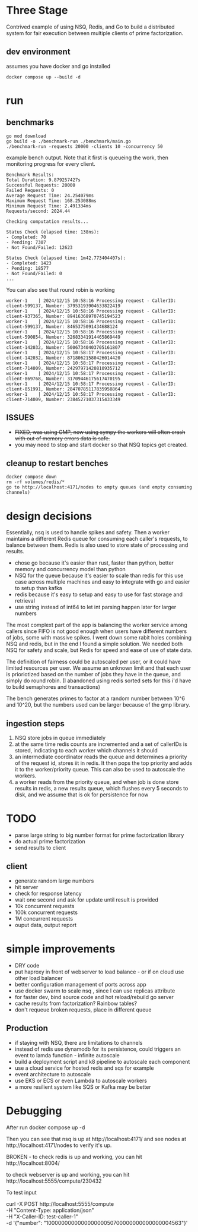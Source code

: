 # Three Stage 

Contrived example of using NSQ, Redis, and Go to build a distributed system for 
fair execution between multiple clients of prime factorization.

## dev environment

assumes you have docker and go installed

    docker compose up --build -d

# run 
 
##  benchmarks

    go mod download
    go build -o ./benchmark-run ./benchmark/main.go
    ./benchmark-run -requests 20000 -clients 10 -concurrency 50 


 example bench output. Note that it first is queueing the work, then monitoring progress for every client.

    Benchmark Results:
    Total Duration: 9.879257427s
    Successful Requests: 20000
    Failed Requests: 0
    Average Request Time: 24.254079ms
    Maximum Request Time: 168.253088ms
    Minimum Request Time: 2.491334ms
    Requests/second: 2024.44

    Checking computation results...

    Status Check (elapsed time: 138ns):
    - Completed: 70
    - Pending: 7307
    - Not Found/Failed: 12623

    Status Check (elapsed time: 1m42.773404407s):
    - Completed: 1423
    - Pending: 18577
    - Not Found/Failed: 0
    ...

You can also see that round robin is working


    worker-1    | 2024/12/15 10:58:16 Processing request - CallerID: client-599137, Number: 37953193904633822419
    worker-1    | 2024/12/15 10:58:16 Processing request - CallerID: client-937365, Number: 89416368970745194523
    worker-1    | 2024/12/15 10:58:16 Processing request - CallerID: client-599137, Number: 8465375091434688124
    worker-1    | 2024/12/15 10:58:16 Processing request - CallerID: client-590854, Number: 32683341914465869449
    worker-1    | 2024/12/15 10:58:16 Processing request - CallerID: client-142032, Number: 50067340403705161807
    worker-1    | 2024/12/15 10:58:17 Processing request - CallerID: client-142032, Number: 87180621580426014420
    worker-1    | 2024/12/15 10:58:17 Processing request - CallerID: client-714009, Number: 24297971420810935712
    worker-1    | 2024/12/15 10:58:17 Processing request - CallerID: client-869768, Number: 31709446175617470195
    worker-1    | 2024/12/15 10:58:17 Processing request - CallerID: client-851991, Number: 28470785117835958864
    worker-1    | 2024/12/15 10:58:17 Processing request - CallerID: client-714009, Number: 23845271037315433349



## ISSUES

 - ~~FIXED, was using GMP, now using sympy the workers will often crash with out of memory errors data is safe.~~
 - you may need to stop and start docker so that NSQ topics get created. 
 
 ## cleanup to restart benches

    docker compose down 
    rm -rf volumes/redis/*
    go to http://localhost:4171/nodes to empty queues (and empty consuming channels)


# design decisions

Essentially, nsq is used to handle spikes and safety. Then a worker maintains a different Redis queue for consuming each caller's requests, to balance between them. Redis is also used to store state of processing and results. 

- chose go because it's easier than rust, faster than python, better memory and concurrency model than python
-  NSQ for the queue because it's easier to scale than redis for this use case across multiple machines and easy to integrate with go and easier to setup than kafka
-  redis because it's easy to setup and easy to use for fast storage and retrieval
- use string instead of int64 to let int parsing happen later for larger numbers

The most complext part of the app is balancing the worker service among callers since FIFO is not good enough when users have different numbers of jobs, some with massive spikes. I went down some rabit holes combining NSQ and redis, but in the end I found a simple solution.
We needed both NSQ for safety and scale, but Redis for speed and ease of use of state data.  

The definition of fairness could be autoscaled per user, or it could have limited resources per user. We assume an unknown limit and that each user is prioriotized based on the number of jobs they have in the queue, and simply do round robin. (I abandoned using redis sorted sets for this i'd have to build semaphores and transactions)

The bench generates primes to factor at   a random number between 10^6 and 10^20, but the numbers used can be larger because of the gmp library.
 
## ingestion steps

1. NSQ store jobs in queue immediately 
2. at the same time redis counts are incremented and a set of callerIDs is stored, indicating to each worker which channels it should 
3. an intermediate coordinator reads the queue and determines a priority of the request id, stores iit in redis. It then pops the top priority and adds it to the worker/priority queue. This can also be used to autoscale the workers.
4.  a worker reads from the priority queue, and when job is done store results in redis, a new results queue, which flushes every 5 seconds to disk, and we assume that is ok for persistence for now



# TODO
 
 - parse large string to big number format for prime factorization library
 - do actual prime factorization
 - send results to client

 ## client
 
  - generate random large numbers
  - hit server
  - check for response latency
  - wait one second and ask for update until result is provided
  - 10k concurrent requests
  - 100k concurrent requests
  - 1M concurrent requests
  - ouput data, output report

# simple improvements
- DRY code
- put haproxy in front of webserver to load balance - or if on cloud use other load balancer 
- better configuration management of ports across app
- use docker swarm to scale nsq , since I can use replicas attribute  
- for faster dev, bind source code and hot reload/rebuild go server
- cache results from factorization? Rainbow tables?
- don't requeue broken requests, place in different queue

## Production
- if staying with NSQ, there are limitations to channels
- instead of redis use dynamodb for its  persistence, could triggers an event to lamda function - infinite autoscale
- build a deployment script and k8 pipeline to autoscale each component
- use a cloud service for hosted redis and sqs for example
 - event architecture to autoscale 
 - use EKS or ECS or even Lambda to autoscale workers
 - a more resilient system like SQS or Kafka may be better 

# Debugging

After 
    run docker compose up -d

Then you can see that nsq is up at http://localhost:4171/ and see nodes at http://localhost:4171/nodes to verify it's up.

BROKEN - to check redis is up and working, you can hit 
http://localhost:8004/

to check webserver is up and working, you can hit 
http://localhost:5555/compute/230432

To test input 

curl -X POST http://localhost:5555/compute \
  -H "Content-Type: application/json" \
  -H "X-Caller-ID: test-caller-1" \
  -d '{"number": "100000000000000000050700000000000000004563"}'

 
 